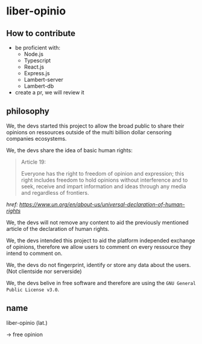 # liber-opinio

## How to contribute

-   be proficient with:
    -   Node.js
    -   Typescript
    -   React.js
    -   Express.js
    -   Lambert-server
    -   Lambert-db
-   create a pr, we will review it

## philosophy

We, the devs started this project to allow the broad public to share their opinions on ressources outside of the multi
billion dollar censoring companies ecosystems.

We, the devs share the idea of basic human rights:    

> Article 19:
>
> Everyone has the right to freedom of opinion and expression; this right includes freedom to hold opinions without interference and to seek, receive and impart information and ideas through any media and regardless of frontiers.

_href: https://www.un.org/en/about-us/universal-declaration-of-human-rights_ 

We, the devs will not remove any content to aid the previously mentioned article of the declaration of human rights.

We, the devs intended this project to aid the platform independed exchange of opinions, therefore we allow users to
comment on every ressource they intend to comment on.

We, the devs do not fingerprint, identify or store any data about the users. (Not clientside nor serverside)

We, the devs belive in free software and therefore are using the `GNU General Public License v3.0`.

## name

liber-opinio (lat.) 

-> free opinion
